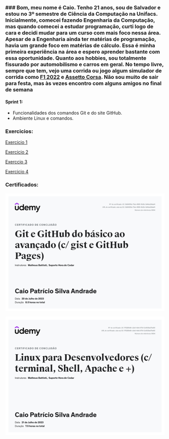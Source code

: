 ### ### Bom, meu nome é Caio. Tenho 21 anos, sou de Salvador e estou no 3º semestre de Ciência da Computação na Unifacs. Inicialmente, comecei fazendo Engenharia da Computação, mas quando comecei a estudar programação, curti logo de cara e decidi mudar para um curso com mais foco nessa área. Apesar de a Engenharia ainda ter matérias de programação, havia um grande foco em matérias de cálculo. Essa é minha primeira experiência na área e espero aprender bastante com essa oportunidade. Quanto aos hobbies, sou totalmente fissurado por automobilismo e carros em geral. No tempo livre, sempre que tem, vejo uma corrida ou jogo algum simulador de corrida como [F1 2022](https://store.steampowered.com/app/1692250/F1_22/) e [Assetto Corsa](https://store.steampowered.com/app/244210/Assetto_Corsa/). Não sou muito de sair para festa, mas às vezes encontro com alguns amigos no final de semana

#### **Sprint 1:**
* Funcionalidades dos comandos Git e do site GitHub.
* Ambiente Linux e comandos.


### Exercicios:
[Exercicio 1](exercicios/Ex1.md)

[Exercicio 2](exercicios/Ex2.md)

[Exerccio 3](exercicios/Ex3.md)

[Exercicio 4](exercicios/Ex4.md)


### Certificados:

![Curso Git e GitHub Avançado](certificados/Certificado%20Curso%20de%20Git%20e%20Github.png)

![Certificado curso de linux](certificados/Curso%20linux.png)
